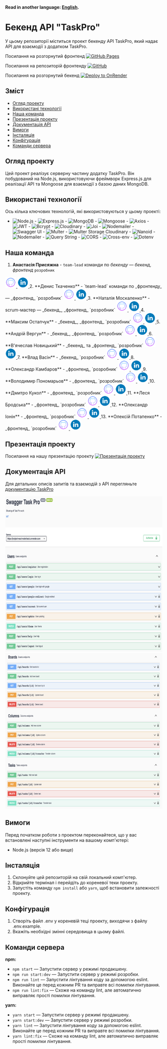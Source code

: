 **Read in another language: [English](README.md).**

# Бекенд API "TaskPro"

У цьому репозиторії міститься проект бекенду API TaskPro, який надає API для взаємодії з додатком TaskPro.

Посилання на розгорнутий фронтенд [![GitHub Pages](https://img.shields.io/badge/Deploy-GitHub%20Pages-blue?style=for-the-badge&logo=github)](https://tkachenko01001.github.io/project-REACT_NODE/)

Посилання на репозиторій фронтенду [![GitHub](https://img.shields.io/badge/Repository-GitHub-green?style=for-the-badge&logo=github)](https://github.com/Tkachenko01001/project-REACT_NODE)

Посилання на розгорнутий бекенд [![Deploy to OnRender](https://img.shields.io/badge/Deploy-onRender-indigo?style=for-the-badge)](https://project-react-node-back.onrender.com/)

## Зміст

- [Огляд проекту](#огляд-проекту)
- [Використані технології](#використані-технології)
- [Наша команда](#наша-команда)
- [Презентація проекту](#презентація-проекту)
- [Документація API](#документація-api)
- [Вимоги](#вимоги)
- [Інсталяція](#інсталяція)
- [Конфігурація](#конфігурація)
- [Команди сервера](#команди-сервера)

## Огляд проекту

Цей проект реалізує серверну частину додатку TaskPro. Він побудований на Node.js, використовуючи фреймворк Express.js для реалізації API та Mongoose для взаємодії з базою даних MongoDB.

## Використані технології

Ось кілька ключових технологій, які використовуються у цьому проекті:

- ![Node.js](https://img.shields.io/badge/Node.js-14-green) - ![Express.js](https://img.shields.io/badge/Express.js-4.18-blue) - ![MongoDB](https://img.shields.io/badge/MongoDB-4.4-lightgreen) - ![Mongoose](https://img.shields.io/badge/Mongoose-7.4-orange) - ![Axios](https://img.shields.io/badge/Axios-1.4-red) - ![JWT](https://img.shields.io/badge/JSON%20Web%20Token-9.0-yellow) - ![Bcrypt](https://img.shields.io/badge/Bcrypt-5.1-purple) - ![Cloudinary](https://img.shields.io/badge/Cloudinary-1.40-brightgreen) - ![Joi](https://img.shields.io/badge/Joi-17.9-lightblue) - ![Nodemailer](https://img.shields.io/badge/Nodemailer-6.9-mediumorchid) - ![Swagger UI](https://img.shields.io/badge/Swagger%20UI-5.0-maroon) - ![Multer](https://img.shields.io/badge/Multer-1.4.5--lts.1-teal) - ![Multer Storage Cloudinary](https://img.shields.io/badge/Multer%20Storage%20Cloudinary-4.0-navy) - ![Nanoid](https://img.shields.io/badge/Nanoid-3.3.4-orange) - ![Nodemailer](https://img.shields.io/badge/Nodemailer-6.9-moccasin) - ![Query String](https://img.shields.io/badge/Query%20String-7.0-turquoise) - ![CORS](https://img.shields.io/badge/CORS-2.8-indigo) - ![Cross-env](https://img.shields.io/badge/Cross--env-7.0-palevioletred) - ![Dotenv](https://img.shields.io/badge/Dotenv-16.3-skyblue)

## Наша команда

 1. **Анастасія Присяжна** - `team-lead` команди по _бекенду_ — _бекенд_, _фронтенд_ ``розробник`` <a href="https://github.com/Anastasia-front">
   <img src='./images/github.png' alt="Репозиторій GitHub" width="35" height="35">
   </a>
   <a href="https://www.linkedin.com/in/anastasiia-prysiazhnaia">
   <img src='./images/linkedin.png' alt="Профіль LinkedIn"  width="35" height="35">
   </a>
2. **Денис Ткаченко** - `team-lead` команди по _фронтенду_ — _фронтенд_ `розробник` <a href="https://github.com/Tkachenko01001">
   <img src='./images/github.png' alt="Репозиторій GitHub" width="35" height="35">
   </a>
   <a href="https://www.linkedin.com/in/denis-tkachenko-developer/">
   <img src='./images/linkedin.png' alt="Профіль LinkedIn"  width="35" height="35">
   </a>
3. **Наталія Москаленко** - scrum-мастер — _бекенд_, _фронтенд_ `розробник` <a href="https://github.com/Nataly-Moskalenko">
   <img src='./images/github.png' alt="Репозиторій GitHub" width="35" height="35">
   </a>
   <a href="https://www.linkedin.com/in/nataly-moskalenko/">
   <img src='./images/linkedin.png' alt="Профіль LinkedIn"  width="35" height="35">
   </a>
4. **Максим Остапчук** - _бекенд_, _фронтенд_ `розробник` <a href="https://github.com/gadgetadd">
   <img src='./images/github.png' alt="Репозиторій GitHub" width="35" height="35">
   </a>
   <a href='https://www.linkedin.com/in/maksym-ostapchukk/'>
   <img src='./images/linkedin.png' alt="Профіль LinkedIn"  width="35" height="35">
   </a>
5. **Андрій Вергун** - _бекенд_, _фронтенд_ `розробник` <a href="https://github.com/Andrii-Verhun">
   <img src='./images/github.png' alt="Репозиторій GitHub" width="35" height="35">
   </a>
   <a href="https://www.linkedin.com/in/andrii-verhun/">
   <img src='./images/linkedin.png' alt="Профіль LinkedIn"  width="35" height="35">
   </a>
6. **В'ячеслав Новицький** - _бекенд_ та _фронтенд_ `розробник` <a href="https://github.com/W-Novytskyi">
   <img src='./images/github.png' alt="Репозиторій GitHub" width="35" height="35">
   </a>
   <a href="https://www.linkedin.com/in/viacheslav-novytskyi-22a26b278/">
   <img src='./images/linkedin.png' alt="Профіль LinkedIn"  width="35" height="35">
   </a>
7. **Влад Васін** - _бекенд_ `розробник` <a href="https://github.com/Sldvld">
   <img src='./images/github.png' alt="Репозиторій GitHub" width="35" height="35">
   </a>
   <a href="https://www.linkedin.com/in/">
   <img src='./images/linkedin.png' alt="Профіль LinkedIn"  width="35" height="35">
   </a>
8. **Олександр Камбаров** - _фронтенд_ `розробник` <a href="https://github.com/OleksandrKambarov">
   <img src='./images/github.png' alt="Репозиторій GitHub" width="35" height="35">
   </a>
   <a href="https://www.linkedin.com/in/oleksandrkambarov/">
   <img src='./images/linkedin.png' alt="Профіль LinkedIn"  width="35" height="35">
   </a>
9. **Володимир Пономарьов** - _фронтенд_ `розробник` <a href="https://github.com/ripper3061">
   <img src='./images/github.png' alt="Репозиторій GitHub" width="35" height="35">
   </a>
   <a href="https://www.linkedin.com/in/volodymyr-ponomarov/">
   <img src='./images/linkedin.png' alt="Профіль LinkedIn"  width="35" height="35">
   </a>
10. **Дмитро Кукол** - _фронтенд_ `розробник` <a href="https://github.com/demonsys">
    <img src='./images/github.png' alt="Репозиторій GitHub" width="35" height="35">
    </a>
    <a href="https://www.linkedin.com/in/denis-tkachenko-developer/">
    <img src='./images/linkedin.png' alt="Профіль LinkedIn"  width="35" height="35">
    </a>
11. **Леся Бродська** - _фронтенд_ `розробник` <a href="https://github.com/Lesya-Brodskaya">
    <img src='./images/github.png' alt="Репозиторій GitHub" width="35" height="35">
    </a>
    <a href="https://www.linkedin.com/in/lesia-brodska/">
    <img src='./images/linkedin.png' alt="Профіль LinkedIn"  width="35" height="35">
    </a>
12. **Олександр Іонін** - _фронтенд_ `розробник` <a href="https://github.com/Ionytch">
    <img src='./images/github.png' alt="Репозиторій GitHub" width="35" height="35">
    </a>
    <a href="https://www.linkedin.com/in/oleksandr-ionin-225aa61b4/">
    <img src='./images/linkedin.png' alt="Профіль LinkedIn"  width="35" height="35">
    </a>
13. **Олексій Потапенко** - _фронтенд_ `розробник` <a href="https://github.com/gambel1">
    <img src='./images/github.png' alt="Репозиторій GitHub" width="35" height="35">
    </a>
    <a href="https://www.linkedin.com/in/alexpotapenko/">
    <img src='./images/linkedin.png' alt="Профіль LinkedIn"  width="35" height="35">
    </a>


## Презентація проекту
Посилання на нашу презентацію проекту [![Презентація проекту](https://img.shields.io/badge/bug-busters-darkslategray?style=for-the-badge)](https://docs.google.com/presentation/d/1MTGJwpG5kNE_zFHPRGo0qjaKO7gitRCC/edit?usp=sharing&ouid=106478031856412069122&rtpof=true&sd=true)

## Документація API

Для детальних описів запитів та взаємодій з API перегляньте [документацію TaskPro](https://project-react-node-back.onrender.com/api-docs)

<img src="./images/users.png" alt="Документація API TaskPro для користувачів" width="900" height="500">
<img src="./images/boards-columns-tasks.png" alt="Документація API TaskPro для дошок-колонок-завдань" width="900" height="500">

## Вимоги

Перед початком роботи з проектом переконайтеся, що у вас встановлені наступні інструменти на вашому комп'ютері:

- Node.js (версія 12 або вище)

## Інсталяція

1. Склонуйте цей репозиторій на свій локальний комп'ютер.
2. Відкрийте термінал і перейдіть до кореневої теки проекту.
3. Запустіть команду `npm install` або `yarn`, щоб встановити залежності проекту.

## Конфігурація

1. Створіть файл .env у кореневій теці проекту, виходячи з файлу .env.example.
2. Вкажіть необхідні змінні середовища в цьому файлі.

## Команди сервера

**npm:**

- `npm start` — Запустити сервер у режимі продакшену.
- `npm run start:dev` — Запустити сервер у режимі розробки.
- `npm run lint` — Запустити лінтування коду за допомогою eslint. Виконайте це перед кожним PR та виправте всі помилки лінтування.
- `npm run lint:fix` — Схоже на команду lint, але автоматично виправляє прості помилки лінтування.

**yarn:**

- `yarn start` — Запустити сервер у режимі продакшену.
- `yarn start:dev` — Запустити сервер у режимі розробки.
- `yarn lint` — Запустити лінтування коду за допомогою eslint. Виконайте це перед кожним PR та виправте всі помилки лінтування.
- `yarn lint:fix` — Схоже на команду lint, але автоматично виправляє прості помилки лінтування.

